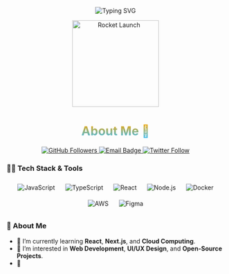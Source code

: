 <!-- Add a custom header with a working SVG animation -->
<p align="center">
  <img src="https://readme-typing-svg.herokuapp.com?font=Fira+Code&size=30&duration=4000&color=F7A700&center=true&vCenter=true&width=600&height=80&lines=Hello!+I'm+Yohan+Perera!+👋;Welcome+to+My+GitHub+Profile!;I+Love+Web+Development+and+Cloud+Tech!" alt="Typing SVG">
</p>

<!-- Updated SVG Rocket Launch -->
<p align="center">
  <img src="https://cdn.dribbble.com/users/1186261/screenshots/3718681/rocket.gif" width="200" height="200" alt="Rocket Launch">
</p>

<h1 align="center" style="background: -webkit-linear-gradient(#F7A700, #36BCF7); -webkit-background-clip: text; color: transparent;">About Me 🚀</h1>

<p align="center">
  <a href="https://github.com/Yohan-dgm">
    <img src="https://img.shields.io/github/followers/Yohan-dgm?label=Follow&style=social" alt="GitHub Followers">
  </a>
  <a href="mailto:your-email@example.com">
    <img src="https://img.shields.io/badge/Email-me!-orange?style=flat-square&logo=gmail" alt="Email Badge">
  </a>
  <a href="https://twitter.com/your-handle">
    <img src="https://img.shields.io/twitter/follow/your-handle?style=social" alt="Twitter Follow">
  </a>
</p>

### 👨‍💻 Tech Stack & Tools
<!-- Icons with hover effects -->
<p align="center">
  <img src="https://img.icons8.com/color/48/000000/javascript.png" alt="JavaScript" title="JavaScript" style="padding:10px;"/>
  <img src="https://img.icons8.com/color/48/000000/typescript.png" alt="TypeScript" title="TypeScript" style="padding:10px;"/>
  <img src="https://img.icons8.com/color/48/000000/react-native.png" alt="React" title="React" style="padding:10px;"/>
  <img src="https://img.icons8.com/color/48/000000/nodejs.png" alt="Node.js" title="Node.js" style="padding:10px;"/>
  <img src="https://img.icons8.com/color/48/000000/docker.png" alt="Docker" title="Docker" style="padding:10px;"/>
  <img src="https://img.icons8.com/color/48/000000/aws.png" alt="AWS" title="AWS" style="padding:10px;"/>
  <img src="https://img.icons8.com/color/48/000000/figma.png" alt="Figma" title="Figma" style="padding:10px;"/>
</p>

### 🚀 About Me
- 🌱 I’m currently learning **React**, **Next.js**, and **Cloud Computing**.
- 👀 I’m interested in **Web Development**, **UI/UX Design**, and **Open-Source Projects**.
- 💼
